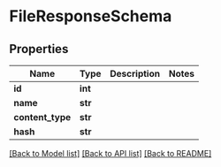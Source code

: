 # FileResponseSchema


## Properties
Name | Type | Description | Notes
------------ | ------------- | ------------- | -------------
**id** | **int** |  | 
**name** | **str** |  | 
**content_type** | **str** |  | 
**hash** | **str** |  | 

[[Back to Model list]](../README.md#documentation-for-models) [[Back to API list]](../README.md#documentation-for-api-endpoints) [[Back to README]](../README.md)


